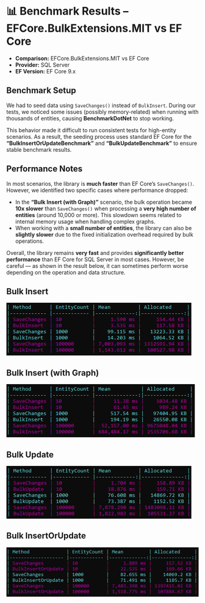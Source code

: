 # 📊 Benchmark Results – EFCore.BulkExtensions.MIT vs EF Core

* **Comparison:** EFCore.BulkExtensions.MIT vs EF Core
* **Provider:** SQL Server
* **EF Version:** EF Core 9.x

## Benchmark Setup

We had to seed data using `SaveChanges()` instead of `BulkInsert`.
During our tests, we noticed some issues (possibly memory-related) when running with thousands of entities, causing **BenchmarkDotNet** to stop working.

This behavior made it difficult to run consistent tests for high-entity scenarios.
As a result, the seeding process uses standard EF Core for the **“BulkInsertOrUpdateBenchmark”** and **“BulkUpdateBenchmark”** to ensure stable benchmark results.

## Performance Notes

In most scenarios, the library is **much faster** than EF Core’s `SaveChanges()`.
However, we identified two specific cases where performance dropped:

* In the **“Bulk Insert (with Graph)”** scenario, the bulk operation became **10x slower** than `SaveChanges()` when processing a **very high number of entities** (around 10,000 or more).
  This slowdown seems related to internal memory usage when handling complex graphs.
* When working with a **small number of entities**, the library can also be **slightly slower** due to the fixed initialization overhead required by bulk operations.

Overall, the library remains **very fast** and provides **significantly better performance** than EF Core for SQL Server in most cases.
However, be careful — as shown in the result below, it can sometimes perform worse depending on the operation and data structure.

## Bulk Insert

![Benchmark EFCore vs EFCore.BulkExtensions.MIT – SQL Server - Bulk Insert](https://raw.githubusercontent.com/zzzprojects/learnentityframeworkcore/main/benchmarks/EFCore.BulkExtensions.MIT/benchmark-result/bulk-insert.png)

## Bulk Insert (with Graph)

![Benchmark EFCore vs EFCore.BulkExtensions.MIT – SQL Server - Bulk Insert with Graph](https://raw.githubusercontent.com/zzzprojects/learnentityframeworkcore/main/benchmarks/EFCore.BulkExtensions.MIT/benchmark-result/bulk-insert-with-graph.png)

## Bulk Update

![Benchmark EFCore vs EFCore.BulkExtensions.MIT – SQL Server - Bulk Update](https://raw.githubusercontent.com/zzzprojects/learnentityframeworkcore/main/benchmarks/EFCore.BulkExtensions.MIT/benchmark-result/bulk-update.png)

## Bulk InsertOrUpdate

![Benchmark EFCore vs EFCore.BulkExtensions.MIT – SQL Server - Bulk InsertOrUpdate](https://raw.githubusercontent.com/zzzprojects/learnentityframeworkcore/main/benchmarks/EFCore.BulkExtensions.MIT/benchmark-result/bulk-insert-or-update.png)
